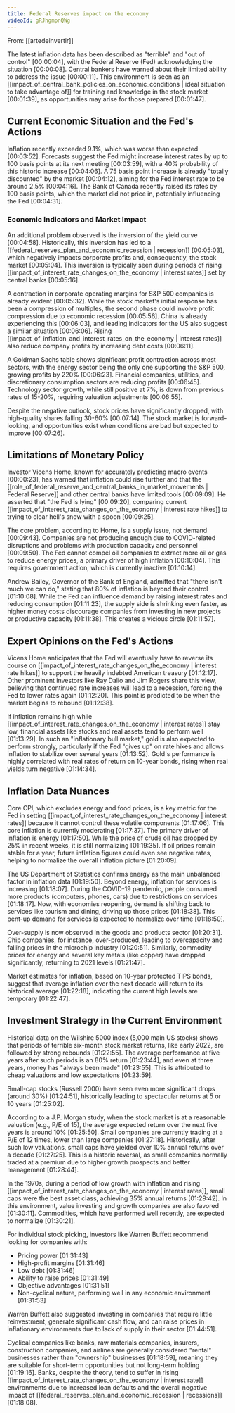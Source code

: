 ```yaml
---
title: Federal Reserves impact on the economy
videoId: gRJhgmpnQWg
---
```


From: [[artedeinvertir]] <br/> 

The latest inflation data has been described as "terrible" and "out of control" <a class="yt-timestamp" data-t="00:00:04">[00:00:04]</a>, with the Federal Reserve (Fed) acknowledging the situation <a class="yt-timestamp" data-t="00:00:08">[00:00:08]</a>. Central bankers have warned about their limited ability to address the issue <a class="yt-timestamp" data-t="00:00:11">[00:00:11]</a>. This environment is seen as an [[impact_of_central_bank_policies_on_economic_conditions | ideal situation to take advantage of]] for training and knowledge in the stock market <a class="yt-timestamp" data-t="00:01:39">[00:01:39]</a>, as opportunities may arise for those prepared <a class="yt-timestamp" data-t="00:01:47">[00:01:47]</a>.

## Current Economic Situation and the Fed's Actions

Inflation recently exceeded 9.1%, which was worse than expected <a class="yt-timestamp" data-t="00:03:52">[00:03:52]</a>. Forecasts suggest the Fed might increase interest rates by up to 100 basis points at its next meeting <a class="yt-timestamp" data-t="00:03:59">[00:03:59]</a>, with a 40% probability of this historic increase <a class="yt-timestamp" data-t="00:04:06">[00:04:06]</a>. A 75 basis point increase is already "totally discounted" by the market <a class="yt-timestamp" data-t="00:04:12">[00:04:12]</a>, aiming for the Fed interest rate to be around 2.5% <a class="yt-timestamp" data-t="00:04:16">[00:04:16]</a>. The Bank of Canada recently raised its rates by 100 basis points, which the market did not price in, potentially influencing the Fed <a class="yt-timestamp" data-t="00:04:31">[00:04:31]</a>.

### Economic Indicators and Market Impact

An additional problem observed is the inversion of the yield curve <a class="yt-timestamp" data-t="00:04:58">[00:04:58]</a>. Historically, this inversion has led to a [[federal_reserves_plan_and_economic_recession | recession]] <a class="yt-timestamp" data-t="00:05:03">[00:05:03]</a>, which negatively impacts corporate profits and, consequently, the stock market <a class="yt-timestamp" data-t="00:05:04">[00:05:04]</a>. This inversion is typically seen during periods of rising [[impact_of_interest_rate_changes_on_the_economy | interest rates]] set by central banks <a class="yt-timestamp" data-t="00:05:16">[00:05:16]</a>.

A contraction in corporate operating margins for S&P 500 companies is already evident <a class="yt-timestamp" data-t="00:05:32">[00:05:32]</a>. While the stock market's initial response has been a compression of multiples, the second phase could involve profit compression due to economic recession <a class="yt-timestamp" data-t="00:05:56">[00:05:56]</a>. China is already experiencing this <a class="yt-timestamp" data-t="00:06:03">[00:06:03]</a>, and leading indicators for the US also suggest a similar situation <a class="yt-timestamp" data-t="00:06:06">[00:06:06]</a>. Rising [[impact_of_inflation_and_interest_rates_on_the_economy | interest rates]] also reduce company profits by increasing debt costs <a class="yt-timestamp" data-t="00:06:11">[00:06:11]</a>.

A Goldman Sachs table shows significant profit contraction across most sectors, with the energy sector being the only one supporting the S&P 500, growing profits by 220% <a class="yt-timestamp" data-t="00:06:23">[00:06:23]</a>. Financial companies, utilities, and discretionary consumption sectors are reducing profits <a class="yt-timestamp" data-t="00:06:45">[00:06:45]</a>. Technology sector growth, while still positive at 7%, is down from previous rates of 15-20%, requiring valuation adjustments <a class="yt-timestamp" data-t="00:06:55">[00:06:55]</a>.

Despite the negative outlook, stock prices have significantly dropped, with high-quality shares falling 30-60% <a class="yt-timestamp" data-t="00:07:14">[00:07:14]</a>. The stock market is forward-looking, and opportunities exist when conditions are bad but expected to improve <a class="yt-timestamp" data-t="00:07:26">[00:07:26]</a>.

## Limitations of Monetary Policy

Investor Vicens Home, known for accurately predicting macro events <a class="yt-timestamp" data-t="00:00:23">[00:00:23]</a>, has warned that inflation could rise further and that the [[role_of_federal_reserve_and_central_banks_in_market_movements | Federal Reserve]] and other central banks have limited tools <a class="yt-timestamp" data-t="00:09:09">[00:09:09]</a>. He asserted that "the Fed is lying" <a class="yt-timestamp" data-t="00:09:20">[00:09:20]</a>, comparing current [[impact_of_interest_rate_changes_on_the_economy | interest rate hikes]] to trying to clear hell's snow with a spoon <a class="yt-timestamp" data-t="00:09:25">[00:09:25]</a>.

The core problem, according to Home, is a supply issue, not demand <a class="yt-timestamp" data-t="00:09:43">[00:09:43]</a>. Companies are not producing enough due to COVID-related disruptions and problems with production capacity and personnel <a class="yt-timestamp" data-t="00:09:50">[00:09:50]</a>. The Fed cannot compel oil companies to extract more oil or gas to reduce energy prices, a primary driver of high inflation <a class="yt-timestamp" data-t="00:10:04">[00:10:04]</a>. This requires government action, which is currently inactive <a class="yt-timestamp" data-t="00:10:14">[01:10:14]</a>.

Andrew Bailey, Governor of the Bank of England, admitted that "there isn't much we can do," stating that 80% of inflation is beyond their control <a class="yt-timestamp" data-t="01:10:08">[01:10:08]</a>. While the Fed can influence demand by raising interest rates and reducing consumption <a class="yt-timestamp" data-t="01:11:23">[01:11:23]</a>, the supply side is shrinking even faster, as higher money costs discourage companies from investing in new projects or productive capacity <a class="yt-timestamp" data-t="01:11:38">[01:11:38]</a>. This creates a vicious circle <a class="yt-timestamp" data-t="01:11:57">[01:11:57]</a>.

## Expert Opinions on the Fed's Actions

Vicens Home anticipates that the Fed will eventually have to reverse its course on [[impact_of_interest_rate_changes_on_the_economy | interest rate hikes]] to support the heavily indebted American treasury <a class="yt-timestamp" data-t="01:12:17">[01:12:17]</a>. Other prominent investors like Ray Dalio and Jim Rogers share this view, believing that continued rate increases will lead to a recession, forcing the Fed to lower rates again <a class="yt-timestamp" data-t="01:12:20">[01:12:20]</a>. This point is predicted to be when the market begins to rebound <a class="yt-timestamp" data-t="01:12:38">[01:12:38]</a>.

If inflation remains high while [[impact_of_interest_rate_changes_on_the_economy | interest rates]] stay low, financial assets like stocks and real assets tend to perform well <a class="yt-timestamp" data-t="01:13:29">[01:13:29]</a>. In such an "inflationary bull market," gold is also expected to perform strongly, particularly if the Fed "gives up" on rate hikes and allows inflation to stabilize over several years <a class="yt-timestamp" data-t="01:13:52">[01:13:52]</a>. Gold's performance is highly correlated with real rates of return on 10-year bonds, rising when real yields turn negative <a class="yt-timestamp" data-t="01:14:34">[01:14:34]</a>.

## Inflation Data Nuances

Core CPI, which excludes energy and food prices, is a key metric for the Fed in setting [[impact_of_interest_rate_changes_on_the_economy | interest rates]] because it cannot control these volatile components <a class="yt-timestamp" data-t="01:17:06">[01:17:06]</a>. This core inflation is currently moderating <a class="yt-timestamp" data-t="01:17:37">[01:17:37]</a>. The primary driver of inflation is energy <a class="yt-timestamp" data-t="01:17:50">[01:17:50]</a>. While the price of crude oil has dropped by 25% in recent weeks, it is still normalizing <a class="yt-timestamp" data-t="01:19:35">[01:19:35]</a>. If oil prices remain stable for a year, future inflation figures could even see negative rates, helping to normalize the overall inflation picture <a class="yt-timestamp" data-t="01:20:09">[01:20:09]</a>.

The US Department of Statistics confirms energy as the main unbalanced factor in inflation data <a class="yt-timestamp" data-t="01:19:50">[01:19:50]</a>. Beyond energy, inflation for services is increasing <a class="yt-timestamp" data-t="01:18:07">[01:18:07]</a>. During the COVID-19 pandemic, people consumed more products (computers, phones, cars) due to restrictions on services <a class="yt-timestamp" data-t="01:18:17">[01:18:17]</a>. Now, with economies reopening, demand is shifting back to services like tourism and dining, driving up those prices <a class="yt-timestamp" data-t="01:18:38">[01:18:38]</a>. This pent-up demand for services is expected to normalize over time <a class="yt-timestamp" data-t="01:18:50">[01:18:50]</a>.

Over-supply is now observed in the goods and products sector <a class="yt-timestamp" data-t="01:20:31">[01:20:31]</a>. Chip companies, for instance, over-produced, leading to overcapacity and falling prices in the microchip industry <a class="yt-timestamp" data-t="01:20:51">[01:20:51]</a>. Similarly, commodity prices for energy and several key metals (like copper) have dropped significantly, returning to 2021 levels <a class="yt-timestamp" data-t="01:21:47">[01:21:47]</a>.

Market estimates for inflation, based on 10-year protected TIPS bonds, suggest that average inflation over the next decade will return to its historical average <a class="yt-timestamp" data-t="01:22:18">[01:22:18]</a>, indicating the current high levels are temporary <a class="yt-timestamp" data-t="01:22:47">[01:22:47]</a>.

## Investment Strategy in the Current Environment

Historical data on the Wilshire 5000 index (5,000 main US stocks) shows that periods of terrible six-month stock market returns, like early 2022, are followed by strong rebounds <a class="yt-timestamp" data-t="01:22:55">[01:22:55]</a>. The average performance at five years after such periods is an 80% return <a class="yt-timestamp" data-t="01:23:44">[01:23:44]</a>, and even at three years, money has "always been made" <a class="yt-timestamp" data-t="01:23:55">[01:23:55]</a>. This is attributed to cheap valuations and low expectations <a class="yt-timestamp" data-t="01:23:59">[01:23:59]</a>.

Small-cap stocks (Russell 2000) have seen even more significant drops (around 30%) <a class="yt-timestamp" data-t="01:24:51">[01:24:51]</a>, historically leading to spectacular returns at 5 or 10 years <a class="yt-timestamp" data-t="01:25:02">[01:25:02]</a>.

According to a J.P. Morgan study, when the stock market is at a reasonable valuation (e.g., P/E of 15), the average expected return over the next five years is around 10% <a class="yt-timestamp" data-t="01:25:50">[01:25:50]</a>. Small companies are currently trading at a P/E of 12 times, lower than large companies <a class="yt-timestamp" data-t="01:27:18">[01:27:18]</a>. Historically, after such low valuations, small caps have yielded over 10% annual returns over a decade <a class="yt-timestamp" data-t="01:27:25">[01:27:25]</a>. This is a historic reversal, as small companies normally traded at a premium due to higher growth prospects and better management <a class="yt-timestamp" data-t="01:28:44">[01:28:44]</a>.

In the 1970s, during a period of low growth with inflation and rising [[impact_of_interest_rate_changes_on_the_economy | interest rates]], small caps were the best asset class, achieving 35% annual returns <a class="yt-timestamp" data-t="01:29:42">[01:29:42]</a>. In this environment, value investing and growth companies are also favored <a class="yt-timestamp" data-t="01:30:11">[01:30:11]</a>. Commodities, which have performed well recently, are expected to normalize <a class="yt-timestamp" data-t="01:30:21">[01:30:21]</a>.

For individual stock picking, investors like Warren Buffett recommend looking for companies with:
*   Pricing power <a class="yt-timestamp" data-t="01:31:43">[01:31:43]</a>
*   High-profit margins <a class="yt-timestamp" data-t="01:31:46">[01:31:46]</a>
*   Low debt <a class="yt-timestamp" data-t="01:31:46">[01:31:46]</a>
*   Ability to raise prices <a class="yt-timestamp" data-t="01:31:49">[01:31:49]</a>
*   Objective advantages <a class="yt-timestamp" data-t="01:31:51">[01:31:51]</a>
*   Non-cyclical nature, performing well in any economic environment <a class="yt-timestamp" data-t="01:31:53">[01:31:53]</a>

Warren Buffett also suggested investing in companies that require little reinvestment, generate significant cash flow, and can raise prices in inflationary environments due to lack of supply in their sector <a class="yt-timestamp" data-t="01:44:51">[01:44:51]</a>.

Cyclical companies like banks, raw materials companies, insurers, construction companies, and airlines are generally considered "rental" businesses rather than "ownership" businesses <a class="yt-timestamp" data-t="01:18:59">[01:18:59]</a>, meaning they are suitable for short-term opportunities but not long-term holding <a class="yt-timestamp" data-t="01:19:16">[01:19:16]</a>. Banks, despite the theory, tend to suffer in rising [[impact_of_interest_rate_changes_on_the_economy | interest rate]] environments due to increased loan defaults and the overall negative impact of [[federal_reserves_plan_and_economic_recession | recessions]] <a class="yt-timestamp" data-t="01:18:08">[01:18:08]</a>.